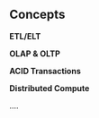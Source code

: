 ## **Concepts**

**ETL/ELT**

**OLAP & OLTP**

**ACID Transactions**

**Distributed Compute**

....

